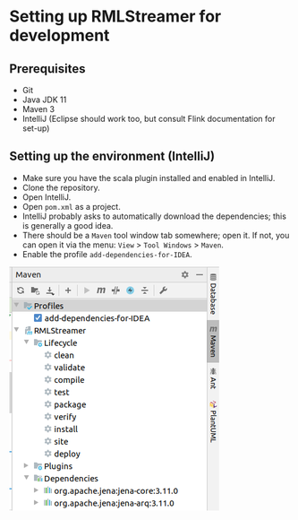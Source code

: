 # Setting up RMLStreamer for development

## Prerequisites
* Git
* Java JDK 11
* Maven 3
* IntelliJ (Eclipse should work too, but consult Flink documentation for set-up)

## Setting up the environment (IntelliJ)
* Make sure you have the scala plugin installed and enabled in IntelliJ.
* Clone the repository.
* Open IntelliJ.
* Open `pom.xml` as a project.
* IntelliJ probably asks to automatically download the dependencies; this is generally a good idea.
* There should be a `Maven` tool window tab somewhere; open it. If not, you can open it via the menu: `View` > `Tool Windows` > `Maven`.
* Enable the profile `add-dependencies-for-IDEA`.

![Maven profile selection](images/maven_intellij.png)
